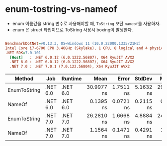 ﻿# enum-tostring-vs-nameof

- enum 이름값을 string 변수로 사용해야할 때, `ToString` 보단 `nameof`를 사용하자.
- enum 은 struct 타입이므로 ToString 사용시 boxing이 발생한다.

``` ini

BenchmarkDotNet=v0.13.3, OS=Windows 11 (10.0.22000.1335/21H2)
Intel Core i7-6700 CPU 3.40GHz (Skylake), 1 CPU, 8 logical and 4 physical cores
.NET SDK=7.0.101
  [Host]   : .NET 6.0.12 (6.0.1222.56807), X64 RyuJIT AVX2
  .NET 6.0 : .NET 6.0.12 (6.0.1222.56807), X64 RyuJIT AVX2
  .NET 7.0 : .NET 7.0.1 (7.0.122.56804), X64 RyuJIT AVX2


```
|       Method |      Job |  Runtime |       Mean |     Error |    StdDev |     Median |
|------------- |--------- |--------- |-----------:|----------:|----------:|-----------:|
| EnumToString | .NET 6.0 | .NET 6.0 | 30.9977 ns | 1.7511 ns | 5.1632 ns | 29.6397 ns |
|       NameOf | .NET 6.0 | .NET 6.0 |  0.1395 ns | 0.0721 ns | 0.2115 ns |  0.0000 ns |
| EnumToString | .NET 7.0 | .NET 7.0 | 26.2810 ns | 1.6668 ns | 4.8884 ns | 24.1122 ns |
|       NameOf | .NET 7.0 | .NET 7.0 |  1.1564 ns | 0.1471 ns | 0.4291 ns |  1.0473 ns |
